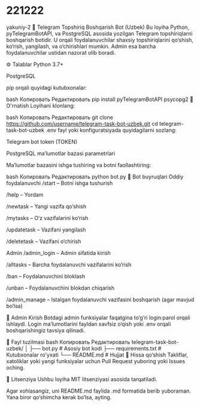# 221222
yakuniy-2
📝 Telegram Topshiriq Boshqarish Bot (Uzbek)
Bu loyiha Python, pyTelegramBotAPI, va PostgreSQL asosida yozilgan Telegram topshiriqlarni boshqarish botidir. U orqali foydalanuvchilar shaxsiy topshiriqlarini qo‘shish, ko‘rish, yangilash, va o‘chirishlari mumkin. Admin esa barcha foydalanuvchilar ustidan nazorat olib boradi.

⚙️ Talablar
Python 3.7+

PostgreSQL

pip orqali quyidagi kutubxonalar:

bash
Копировать
Редактировать
pip install pyTelegramBotAPI psycopg2
🔧 O'rnatish
Loyihani klonlang:

bash
Копировать
Редактировать
git clone https://github.com/username/telegram-task-bot-uzbek.git
cd telegram-task-bot-uzbek
.env fayl yoki konfiguratsiyada quyidagilarni sozlang:

Telegram bot token (TOKEN)

PostgreSQL ma’lumotlar bazasi parametrlari

Ma’lumotlar bazasini ishga tushiring va botni faollashtiring:

bash
Копировать
Редактировать
python bot.py
📌 Bot buyruqlari
Oddiy foydalanuvchi
/start – Botni ishga tushurish

/help – Yordam

/newtask – Yangi vazifa qo‘shish

/mytasks – O‘z vazifalarini ko‘rish

/updatetask – Vazifani yangilash

/deletetask – Vazifani o‘chirish

Admin
/admin_login – Admin sifatida kirish

/alltasks – Barcha foydalanuvchi vazifalarini ko‘rish

/ban – Foydalanuvchini bloklash

/unban – Foydalanuvchini blokdan chiqarish

/admin_manage – Istalgan foydalanuvchi vazifasini boshqarish (agar mavjud bo‘lsa)

🔐 Admin Kirish
Botdagi admin funksiyalar faqatgina to‘g‘ri login:parol orqali ishlaydi. Login ma’lumotlarini fayldan xavfsiz o‘qish yoki .env orqali boshqarishingiz tavsiya qilinadi.

📁 Fayl tuzilmasi
bash
Копировать
Редактировать
telegram-task-bot-uzbek/
│
├── bot.py              # Asosiy bot kodi
├── requirements.txt    # Kutubxonalar ro'yxati
└── README.md           # Hujjat
🤝 Hissa qo‘shish
Takliflar, xatoliklar yoki yangi funksiyalar uchun Pull Request yuboring yoki Issues oching.

📜 Litsenziya
Ushbu loyiha MIT litsenziyasi asosida tarqatiladi.

Agar xohlasangiz, uni README.md faylida .md formatida berib yuboraman. Yana biror qo‘shimcha kerak bo‘lsa, ayting.
